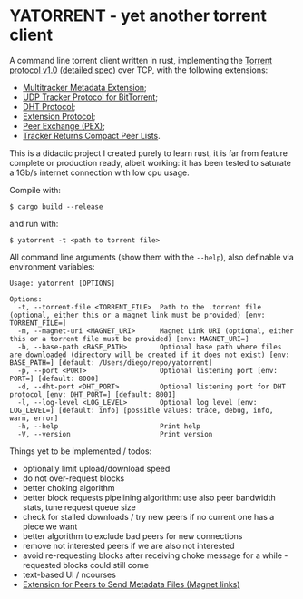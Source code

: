 # YATORRENT - yet another torrent client

A command line torrent client written in rust, implementing the [Torrent protocol v1.0](http://bittorrent.org/beps/bep_0003.html) ([detailed spec](https://wiki.theory.org/BitTorrentSpecification)) over TCP, with the following extensions:

- [Multitracker Metadata Extension](http://bittorrent.org/beps/bep_0012.html);
- [UDP Tracker Protocol for BitTorrent](http://bittorrent.org/beps/bep_0015.html);
- [DHT Protocol](http://bittorrent.org/beps/bep_0005.html);
- [Extension Protocol](http://bittorrent.org/beps/bep_0010.html);
- [Peer Exchange (PEX)](https://www.bittorrent.org/beps/bep_0011.html);
- [Tracker Returns Compact Peer Lists](https://www.bittorrent.org/beps/bep_0023.html).

This is a didactic project I created purely to learn rust, it is far from feature complete or production ready, albeit working: it has been tested to saturate a 1Gb/s internet connection with low cpu usage.

Compile with:

```
$ cargo build --release
```

and run with:

```
$ yatorrent -t <path to torrent file>
```

All command line arguments (show them with the `--help`), also definable via environment variables:

```
Usage: yatorrent [OPTIONS]

Options:
  -t, --torrent-file <TORRENT_FILE>  Path to the .torrent file (optional, either this or a magnet link must be provided) [env: TORRENT_FILE=]
  -m, --magnet-uri <MAGNET_URI>      Magnet Link URI (optional, either this or a torrent file must be provided) [env: MAGNET_URI=]
  -b, --base-path <BASE_PATH>        Optional base path where files are downloaded (directory will be created if it does not exist) [env: BASE_PATH=] [default: /Users/diego/repo/yatorrent]
  -p, --port <PORT>                  Optional listening port [env: PORT=] [default: 8000]
  -d, --dht-port <DHT_PORT>          Optional listening port for DHT protocol [env: DHT_PORT=] [default: 8001]
  -l, --log-level <LOG_LEVEL>        Optional log level [env: LOG_LEVEL=] [default: info] [possible values: trace, debug, info, warn, error]
  -h, --help                         Print help
  -V, --version                      Print version
```

Things yet to be implemented / todos:

- optionally limit upload/download speed
- do not over-request blocks
- better choking algorithm
- better block requests pipelining algorithm: use also peer bandwidth stats, tune request queue size
- check for stalled downloads / try new peers if no current one has a piece we want
- better algorithm to exclude bad peers for new connections
- remove not interested peers if we are also not interested
- avoid re-requesting blocks after receiving choke message for a while - requested blocks could still come
- text-based UI / ncourses
- [Extension for Peers to Send Metadata Files (Magnet links)](https://www.bittorrent.org/beps/bep_0009.html)

